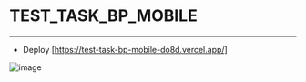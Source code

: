 # TEST_TASK_BP_MOBILE

---

 - Deploy [https://test-task-bp-mobile-do8d.vercel.app/]

![image](https://github.com/user-attachments/assets/e8859390-08f8-458e-9a3d-b0df832e2383)

